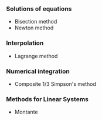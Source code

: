 
### Solutions of equations
- Bisection method
- Newton method

### Interpolation
- Lagrange method

### Numerical integration
- Composite 1/3 Simpson's method

### Methods for Linear Systems
- Montante
